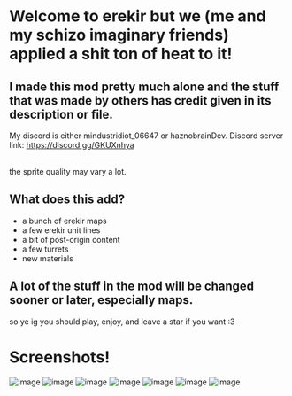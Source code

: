 # Welcome to erekir but we (me and my schizo imaginary friends) applied a shit ton of heat to it!
## I made this mod pretty much alone and the stuff that was made by others has credit given in its description or file.

My discord is either mindustridiot_06647 or haznobrainDev.
Discord server link: https://discord.gg/GKUXnhya

<br>the sprite quality may vary a lot.
## What does this add?
- a bunch of erekir maps
- a few erekir unit lines
- a bit of post-origin content
- a few turrets
- new materials

## A lot of the stuff in the mod will be changed sooner or later, especially maps.
so ye ig you should play, enjoy, and leave a star if you want :3 

# Screenshots!
![image](https://github.com/user-attachments/assets/80d92200-27b6-4ca0-b1e0-73b6a084dcaa)
![image](https://github.com/user-attachments/assets/274d271e-a3fb-4b2a-a5fe-f2a25f63de83)
![image](https://github.com/user-attachments/assets/b38474c2-8d04-4a73-a1d2-f876918ffdcd)
![image](https://github.com/user-attachments/assets/f3a0ac93-cb1e-41cc-8f76-c57915842ae2)
![image](https://github.com/user-attachments/assets/5404c639-4d89-4efc-a85f-fec76797eec5)
![image](https://github.com/user-attachments/assets/eea6c596-1ad8-44e8-95b6-43b189fa29a2)
![image](https://github.com/user-attachments/assets/9000489c-0512-44e6-9376-5e2e7ddf9aa8)
